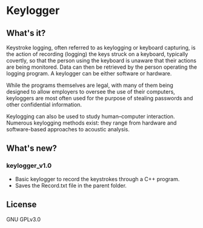 # Keylogger

## What's it?
Keystroke logging, often referred to as keylogging or keyboard capturing, is the action of recording (logging) the keys struck 
on a keyboard, typically covertly, so that the person using the keyboard is unaware that their actions are being monitored. 
Data can then be retrieved by the person operating the logging program. A keylogger can be either software or hardware.

While the programs themselves are legal, with many of them being designed to allow employers to oversee the use of their computers, 
keyloggers are most often used for the purpose of stealing passwords and other confidential information.

Keylogging can also be used to study human–computer interaction. Numerous keylogging methods exist: they range from hardware and 
software-based approaches to acoustic analysis.

## What's new?
### keylogger_v1.0 
- Basic keylogger to record the keystrokes through a C++ program.
- Saves the Record.txt file in the parent folder.

## License
GNU GPLv3.0
